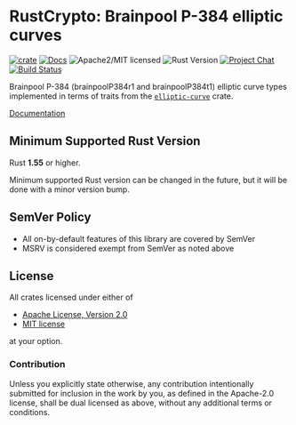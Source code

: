 # RustCrypto: Brainpool P-384 elliptic curves

[![crate][crate-image]][crate-link]
[![Docs][docs-image]][docs-link]
![Apache2/MIT licensed][license-image]
![Rust Version][rustc-image]
[![Project Chat][chat-image]][chat-link]
[![Build Status][build-image]][build-link]

Brainpool P-384 (brainpoolP384r1 and brainpoolP384t1) elliptic curve types
implemented in terms of traits from the [`elliptic-curve`] crate.

[Documentation][docs-link]

## Minimum Supported Rust Version

Rust **1.55** or higher.

Minimum supported Rust version can be changed in the future, but it will be
done with a minor version bump.

## SemVer Policy

- All on-by-default features of this library are covered by SemVer
- MSRV is considered exempt from SemVer as noted above

## License

All crates licensed under either of

 * [Apache License, Version 2.0](http://www.apache.org/licenses/LICENSE-2.0)
 * [MIT license](http://opensource.org/licenses/MIT)

at your option.

### Contribution

Unless you explicitly state otherwise, any contribution intentionally submitted
for inclusion in the work by you, as defined in the Apache-2.0 license, shall be
dual licensed as above, without any additional terms or conditions.

[//]: # (badges)

[crate-image]: https://img.shields.io/crates/v/bp384.svg
[crate-link]: https://crates.io/crates/bp384
[docs-image]: https://docs.rs/bp384/badge.svg
[docs-link]: https://docs.rs/bp384/
[license-image]: https://img.shields.io/badge/license-Apache2.0/MIT-blue.svg
[rustc-image]: https://img.shields.io/badge/rustc-1.55+-blue.svg
[chat-image]: https://img.shields.io/badge/zulip-join_chat-blue.svg
[chat-link]: https://rustcrypto.zulipchat.com/#narrow/stream/260040-elliptic-curves
[build-image]: https://github.com/RustCrypto/elliptic-curves/workflows/bp384/badge.svg?branch=master&event=push
[build-link]: https://github.com/RustCrypto/elliptic-curves/actions?query=workflow:bp384

[//]: # (general links)

[`elliptic-curve`]: https://github.com/RustCrypto/traits/tree/master/elliptic-curve
